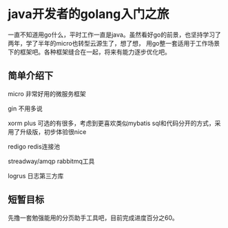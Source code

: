 # java开发者的golang入门之旅

一直不知道用go什么，平时工作一直是java。虽然看好go的前景，也坚持学习了两年，学了半年的micro也转型云源生了，想了想，
用go整一套适用于工作场景下的框架吧。各种框架缝合在一起，将来有能力逐步优化吧。

## 简单介绍下
micro 非常好用的微服务框架

gin 不用多说

xorm plus 可选的有很多，考虑到更喜欢类似mybatis sql和代码分开的方式，采用了升级版，初步体验很nice

redigo  redis连接池 

streadway/amqp  rabbitmq工具

logrus 日志第三方库

## 短暂目标
先撸一套勉强能用的分页助手工具吧，目前完成进度百分之60。